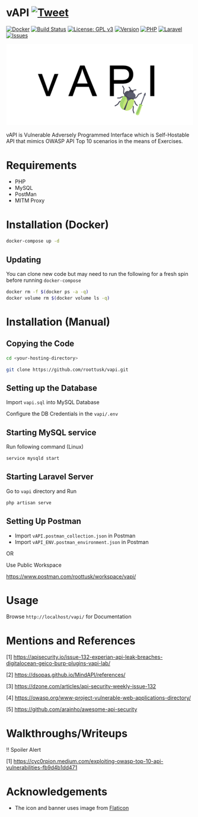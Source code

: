 # vAPI [![Tweet](https://img.shields.io/twitter/url/http/shields.io.svg?style=social)](https://twitter.com/intent/tweet?text=Check%20out%20vAPI%20on%20Github!&url=https://github.com/roottusk/vapi&via=vk_tushar&hashtags=apisecurity,apitop10,owasp)

[![Docker](https://img.shields.io/badge/docker-support-%2300D1D1)](https://github.com/roottusk/vapi#installation-docker) 
[![Build Status](https://www.travis-ci.com/roottusk/vapi.svg?branch=master)](https://www.travis-ci.com/roottusk/vapi)
[![License: GPL v3](https://img.shields.io/badge/License-GPLv3-blueviolet.svg)](https://www.gnu.org/licenses/gpl-3.0)
[![Version](https://img.shields.io/badge/version-v1.1-blue)](https://github.com/roottusk/vapi) 
[![PHP](https://img.shields.io/badge/php-7.3^-yellow)](https://github.com/roottusk/vapi)
[![Laravel](https://img.shields.io/badge/Laravel-8-orange)](https://github.com/roottusk/vapi)
[![Issues](https://img.shields.io/github/issues-closed/roottusk/vapi?color=%23eb3434)](https://github.com/roottusk/vapi/issues)
<p align="center">
<img src="vapi_logo.png" >
</p>

vAPI is Vulnerable Adversely Programmed Interface which is Self-Hostable API that mimics OWASP API Top 10 scenarios in the means of Exercises. 


# Requirements

* PHP
* MySQL
* PostMan
* MITM Proxy

# Installation (Docker)

```bash
docker-compose up -d
```

## Updating 

You can clone new code but may need to run the following for a fresh spin before running `docker-compose`

```bash
docker rm -f $(docker ps -a -q)
docker volume rm $(docker volume ls -q)
```

# Installation (Manual)

## Copying the Code

```bash
cd <your-hosting-directory>
```

```bash
git clone https://github.com/roottusk/vapi.git
```

## Setting up the Database

Import `vapi.sql` into MySQL Database

Configure the DB Credentials in the `vapi/.env`


## Starting MySQL service

Run following command (Linux)

```bash
service mysqld start
```

## Starting Laravel Server

Go to `vapi` directory and Run 

```bash
php artisan serve
```

## Setting Up Postman

- Import `vAPI.postman_collection.json` in Postman
- Import `vAPI_ENV.postman_environment.json` in Postman

OR

Use Public Workspace 

https://www.postman.com/roottusk/workspace/vapi/

# Usage

Browse `http://localhost/vapi/` for Documentation

# Mentions and References
[1] https://apisecurity.io/issue-132-experian-api-leak-breaches-digitalocean-geico-burp-plugins-vapi-lab/

[2] https://dsopas.github.io/MindAPI/references/

[3] https://dzone.com/articles/api-security-weekly-issue-132

[4] https://owasp.org/www-project-vulnerable-web-applications-directory/

[5] https://github.com/arainho/awesome-api-security

# Walkthroughs/Writeups

‼️ Spoiler Alert

[1] https://cyc0rpion.medium.com/exploiting-owasp-top-10-api-vulnerabilities-fb9d4b1dd471

# Acknowledgements

* The icon and banner uses image from [Flaticon](https://www.flaticon.com/free-icon/bug_190835)

